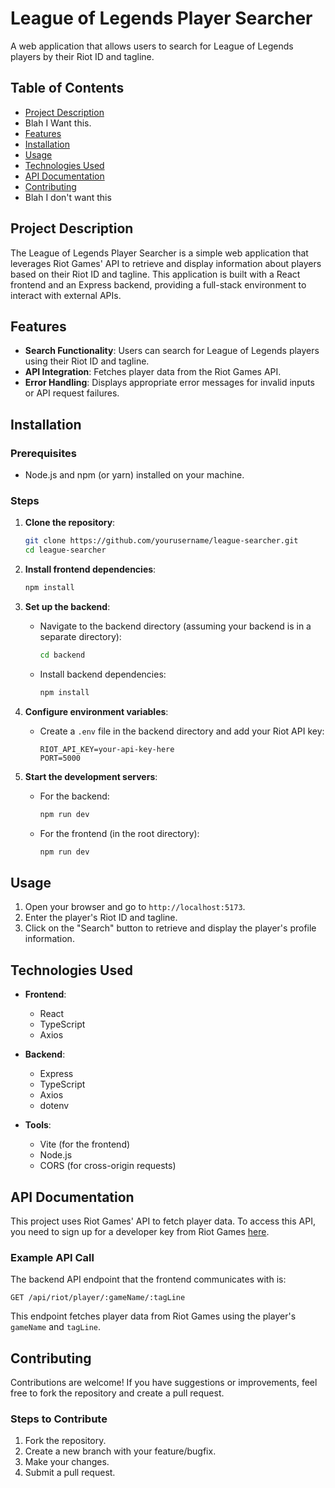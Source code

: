 # League of Legends Player Searcher

A web application that allows users to search for League of Legends players by their Riot ID and tagline.

## Table of Contents
- [Project Description](#project-description)
- Blah I Want this.
- [Features](#features)
- [Installation](#installation)
- [Usage](#usage)
- [Technologies Used](#technologies-used)
- [API Documentation](#api-documentation)
- [Contributing](#contributing)
- Blah I don't want this

## Project Description
The League of Legends Player Searcher is a simple web application that leverages Riot Games' API to retrieve and display information about players based on their Riot ID and tagline. This application is built with a React frontend and an Express backend, providing a full-stack environment to interact with external APIs.

## Features
- **Search Functionality**: Users can search for League of Legends players using their Riot ID and tagline.
- **API Integration**: Fetches player data from the Riot Games API.
- **Error Handling**: Displays appropriate error messages for invalid inputs or API request failures.

## Installation
### Prerequisites
- Node.js and npm (or yarn) installed on your machine.

### Steps
1. **Clone the repository**:
   ```bash
   git clone https://github.com/yourusername/league-searcher.git
   cd league-searcher
   ```

2. **Install frontend dependencies**:
   ```bash
   npm install
   ```

3. **Set up the backend**:
   - Navigate to the backend directory (assuming your backend is in a separate directory):
     ```bash
     cd backend
     ```
   - Install backend dependencies:
     ```bash
     npm install
     ```

4. **Configure environment variables**:
   - Create a `.env` file in the backend directory and add your Riot API key:
     ```env
     RIOT_API_KEY=your-api-key-here
     PORT=5000
     ```

5. **Start the development servers**:
   - For the backend:
     ```bash
     npm run dev
     ```
   - For the frontend (in the root directory):
     ```bash
     npm run dev
     ```

## Usage
1. Open your browser and go to `http://localhost:5173`.
2. Enter the player's Riot ID and tagline.
3. Click on the "Search" button to retrieve and display the player's profile information.

## Technologies Used
- **Frontend**:
  - React
  - TypeScript
  - Axios

- **Backend**:
  - Express
  - TypeScript
  - Axios
  - dotenv

- **Tools**:
  - Vite (for the frontend)
  - Node.js
  - CORS (for cross-origin requests)

## API Documentation
This project uses Riot Games' API to fetch player data. To access this API, you need to sign up for a developer key from Riot Games [here](https://developer.riotgames.com/).

### Example API Call
The backend API endpoint that the frontend communicates with is:
```http
GET /api/riot/player/:gameName/:tagLine
```
This endpoint fetches player data from Riot Games using the player's `gameName` and `tagLine`.

## Contributing
Contributions are welcome! If you have suggestions or improvements, feel free to fork the repository and create a pull request.

### Steps to Contribute
1. Fork the repository.
2. Create a new branch with your feature/bugfix.
3. Make your changes.
4. Submit a pull request.
